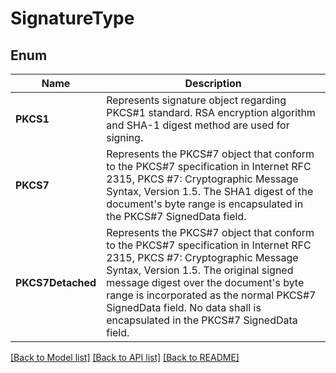 ﻿
# SignatureType


## Enum
 Name | Description
------------ | ------------
**PKCS1** | Represents signature object regarding PKCS#1 standard. RSA encryption algorithm and SHA-1 digest method are used for signing.
**PKCS7** | Represents the PKCS#7 object that conform to the PKCS#7 specification in Internet RFC 2315, PKCS #7: Cryptographic Message Syntax, Version 1.5. The SHA1 digest of the document's byte range is encapsulated in the PKCS#7 SignedData field.
**PKCS7Detached** | Represents the PKCS#7 object that conform to the PKCS#7 specification in Internet RFC 2315, PKCS #7: Cryptographic Message Syntax, Version 1.5. The original signed message digest over the document's byte range is incorporated as the normal PKCS#7 SignedData field. No data shall is encapsulated in the PKCS#7 SignedData field.


[[Back to Model list]](../../README.md#documentation-for-models) [[Back to API list]](../../README.md#documentation-for-api-endpoints) [[Back to README]](../../README.md)



